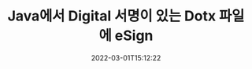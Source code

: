 ---
############################# Static ############################
layout: "auto-gen-signature"
date: 2022-03-01T15:12:22
draft: false
operation: Sign
signaturetype: Digital
fileformat: Dotx
productName: Java
lang: ko
productCode: java
otherformats: pdf doc docx docm dot dotx odt ott xls xlsx xlsm xlsb ods ots xltx xltm pptx pptm
breadcrumb: Put Digital signature on Dotx for Java

############################# Head ############################
head_title: "Java을(를) 사용하여 Dotx 파일에 디지털 전자 서명 추가"
head_description: "몇 줄의 코드를 사용하여 Java에 대한 Dotx 파일에 디지털 서명을 넣습니다. GroupDocs 문서 서명 API를 사용하여 수십 가지 파일 형식에 서명합니다."

############################# Header ############################
title: "Java에서 Digital 서명이 있는 Dotx 파일에 eSign"
description: "몇 줄의 Java 코드로 Digital 서명을 추가하는 방법"
bg_image: "https://cms.admin.containerize.com/templates/aspose/App_Themes/V3/images/bg/header1.png"
bg_overlay: false
button:
    enable: true

############################# SubMenu ############################
submenu:
    enable: true

    left:
        img_alt: "GroupDocs.Signature for Java"
        image: "https://cms.admin.containerize.com/templates/groupdocs/images/product-logos/90x90-noborder/groupdocs-signature-java.png"
        product: "GroupDocs.Signature"
        platform: "Java"



############################# About ############################
about:
    enable: true
    title: "GroupDocs.Signature for Java 디지털 서명 API 정보"
    content: |
        [GroupDocs.Signature for Java](https://products.groupdocs.com/signature/java/)은 디지털 인증서와 함께 디지털 전자 서명으로 문서를 서명하는 데 널리 사용되는 API입니다. 디지털 서명의 경우 API는 PFX 인증서 파일을 사용하여 암호로 보호된 개인 및 공개 키로 문서에 서명합니다. 디지털 서명은 eSign PDF 특정 페이지로 비즈니스 문서를 인증하고 Words, Excel, Powerpoint 파일 및 Open Office 문서와 같은 전체 Microsoft Office 문서를 인증하는 데 사용될 수 있습니다. 고객은 서명 편집, 제거 또는 조정과 같이 서명을 쉽게 조작할 수 있습니다. API는 서명을 검색하고 확인하는 방법을 제공합니다. 또한 서명 사용자 정의를 위한 많은 기능이 제공됩니다.
    

############################# Steps ############################
steps:
    enable: true
    title_left: "Java에서 Digital으로 Dotx에 서명하는 단계"
    content_left: |
        [GroupDocs.Signature for Java](https://products.groupdocs.com/signature/java/)은 Digital 서명으로 Dotx 문서에 빠르고 쉽게 서명할 수 있는 기능을 제공합니다.
        
        * 경로 또는 메모리 스트림으로 서명해야 하는 Dotx 파일을 제공하는 Signature 클래스의 인스턴스 생성
        * SignOptions 클래스를 인스턴스화하고 필요한 모든 데이터를 설정합니다.
        * 출력 Dotx 파일 또는 메모리 스트림을 전달하는 Signature.Sign() 메서드를 호출합니다.

    title_right: " 시스템 요구 사항"
    content_right: |
        GroupDocs.Signature for Java은(는) 모든 주요 플랫폼 및 운영 체제에서 지원됩니다. 아래 코드를 실행하기 전에 시스템에 다음 전제 조건이 설치되어 있는지 확인하십시오.

        * 운영 체제: Microsoft Windows, Linux, MacOS
        * 개발 환경: NetBeans, Intellij IDEA, Eclipse, etc.
        * Java runtime: J2SE 6.0 and above
        * [Maven](https://repository.groupdocs.com/webapp/#/artifacts/browse/tree/General/repo/com/groupdocs/groupdocs-signature)에서 최신 GroupDocs.Signature for Java 가져오기
         
    code: |
        ```java    
                
        // Set up input Dotx file
        String filePath = "input.dotx";
        // Set up output file
        String outputFilePath = "output.dotx";
        // Provide digital certificate
        String certificateFilePath = "certificate.pfx";

        // Instantiate Signature for input file
        Signature signature = new Signature(filePath);

        //Provide sign options
        DigitalSignOptions options = new DigitalSignOptions(certificateFilePath);

        // set certificate password
        options.setPassword("1234567890");

        // set signature position
        options.setLeft(50);
        options.setTop(200);

        // sign Dotx document
        SignResult result = signature.sign(outputFilePath, options);

        ```

############################# Demos ############################
demos:
    enable: true
    title: "Digital 라이브 데모로 Dotx 문서 서명"
    content: |
       지금 바로 [GroupDocs.Signature 앱](https://products.groupdocs.app/signature/family) 웹사이트에서 다양한 서명으로 Dotx 파일에 서명하세요. 무료 온라인 데모가 여러분을 기다리고 있습니다.          

############################# More Formats ############################
more_formats:
    enable: true
    title: "Java에 대해 지원되는 기타 Digital 서명"
    content: |
        "다른 서명 유형으로 Dotx에 서명할 수도 있습니다. 아래 목록을 참조하십시오."
    format: 
       
       
back_to_top:
    enable: true
---